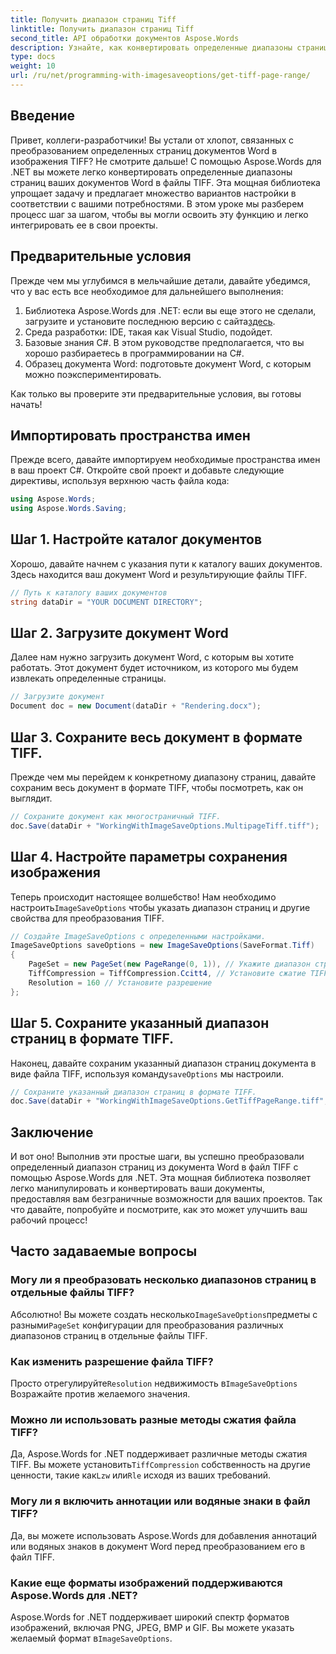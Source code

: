 ```yaml
---
title: Получить диапазон страниц Tiff
linktitle: Получить диапазон страниц Tiff
second_title: API обработки документов Aspose.Words
description: Узнайте, как конвертировать определенные диапазоны страниц из документов Word в файлы TIFF с помощью Aspose.Words для .NET, с помощью этого пошагового руководства.
type: docs
weight: 10
url: /ru/net/programming-with-imagesaveoptions/get-tiff-page-range/
---
```

## Введение

Привет, коллеги-разработчики! Вы устали от хлопот, связанных с преобразованием определенных страниц документов Word в изображения TIFF? Не смотрите дальше! С помощью Aspose.Words для .NET вы можете легко конвертировать определенные диапазоны страниц ваших документов Word в файлы TIFF. Эта мощная библиотека упрощает задачу и предлагает множество вариантов настройки в соответствии с вашими потребностями. В этом уроке мы разберем процесс шаг за шагом, чтобы вы могли освоить эту функцию и легко интегрировать ее в свои проекты.

## Предварительные условия

Прежде чем мы углубимся в мельчайшие детали, давайте убедимся, что у вас есть все необходимое для дальнейшего выполнения:

1.  Библиотека Aspose.Words для .NET: если вы еще этого не сделали, загрузите и установите последнюю версию с сайта[здесь](https://releases.aspose.com/words/net/).
2. Среда разработки: IDE, такая как Visual Studio, подойдет.
3. Базовые знания C#. В этом руководстве предполагается, что вы хорошо разбираетесь в программировании на C#.
4. Образец документа Word: подготовьте документ Word, с которым можно поэкспериментировать.

Как только вы проверите эти предварительные условия, вы готовы начать!

## Импортировать пространства имен

Прежде всего, давайте импортируем необходимые пространства имен в ваш проект C#. Откройте свой проект и добавьте следующие директивы, используя верхнюю часть файла кода:

```csharp
using Aspose.Words;
using Aspose.Words.Saving;
```

## Шаг 1. Настройте каталог документов

Хорошо, давайте начнем с указания пути к каталогу ваших документов. Здесь находится ваш документ Word и результирующие файлы TIFF.

```csharp
// Путь к каталогу ваших документов
string dataDir = "YOUR DOCUMENT DIRECTORY";
```

## Шаг 2. Загрузите документ Word

Далее нам нужно загрузить документ Word, с которым вы хотите работать. Этот документ будет источником, из которого мы будем извлекать определенные страницы.

```csharp
// Загрузите документ
Document doc = new Document(dataDir + "Rendering.docx");
```

## Шаг 3. Сохраните весь документ в формате TIFF.

Прежде чем мы перейдем к конкретному диапазону страниц, давайте сохраним весь документ в формате TIFF, чтобы посмотреть, как он выглядит.

```csharp
// Сохраните документ как многостраничный TIFF.
doc.Save(dataDir + "WorkingWithImageSaveOptions.MultipageTiff.tiff");
```

## Шаг 4. Настройте параметры сохранения изображения

Теперь происходит настоящее волшебство! Нам необходимо настроить`ImageSaveOptions` чтобы указать диапазон страниц и другие свойства для преобразования TIFF.

```csharp
// Создайте ImageSaveOptions с определенными настройками.
ImageSaveOptions saveOptions = new ImageSaveOptions(SaveFormat.Tiff)
{
    PageSet = new PageSet(new PageRange(0, 1)), // Укажите диапазон страниц
    TiffCompression = TiffCompression.Ccitt4, // Установите сжатие TIFF
    Resolution = 160 // Установите разрешение
};
```

## Шаг 5. Сохраните указанный диапазон страниц в формате TIFF.

 Наконец, давайте сохраним указанный диапазон страниц документа в виде файла TIFF, используя команду`saveOptions` мы настроили.

```csharp
// Сохраните указанный диапазон страниц в формате TIFF.
doc.Save(dataDir + "WorkingWithImageSaveOptions.GetTiffPageRange.tiff", saveOptions);
```

## Заключение

И вот оно! Выполнив эти простые шаги, вы успешно преобразовали определенный диапазон страниц из документа Word в файл TIFF с помощью Aspose.Words для .NET. Эта мощная библиотека позволяет легко манипулировать и конвертировать ваши документы, предоставляя вам безграничные возможности для ваших проектов. Так что давайте, попробуйте и посмотрите, как это может улучшить ваш рабочий процесс!

## Часто задаваемые вопросы

### Могу ли я преобразовать несколько диапазонов страниц в отдельные файлы TIFF?

 Абсолютно! Вы можете создать несколько`ImageSaveOptions`предметы с разными`PageSet` конфигурации для преобразования различных диапазонов страниц в отдельные файлы TIFF.

### Как изменить разрешение файла TIFF?

 Просто отрегулируйте`Resolution` недвижимость в`ImageSaveOptions` Возражайте против желаемого значения.

### Можно ли использовать разные методы сжатия файла TIFF?

 Да, Aspose.Words for .NET поддерживает различные методы сжатия TIFF. Вы можете установить`TiffCompression` собственность на другие ценности, такие как`Lzw` или`Rle` исходя из ваших требований.

### Могу ли я включить аннотации или водяные знаки в файл TIFF?

Да, вы можете использовать Aspose.Words для добавления аннотаций или водяных знаков в документ Word перед преобразованием его в файл TIFF.

### Какие еще форматы изображений поддерживаются Aspose.Words для .NET?

 Aspose.Words for .NET поддерживает широкий спектр форматов изображений, включая PNG, JPEG, BMP и GIF. Вы можете указать желаемый формат в`ImageSaveOptions`.